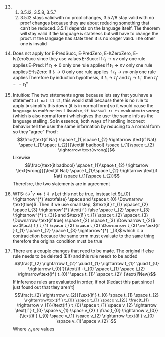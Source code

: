 13)
	1) 3.5.12, 3.5.8, 3.5.7
	2) 3.5.12 stays valid with no proof changes, 3.5.7/8 stay valid with no proof changes because they are about reducing something that can't be reduced. 3.5.11 depends on the language itself. The theorem will stay valid if the language is stateless but will have to change the proof. If the language has state then it is no longer valid. The other one is invalid
14)
	Does not apply for E-PredSucc, E-PredZero, E-IsZeroZero, E-IsZeroSucc since they use values
	E-Succ:
		If $t_{1} \rightarrow nv$ only one rule applies
	E-Pred:
		If $t_{1} \rightarrow 0$ only one rule applies
		If $t_{1} \rightarrow nv$ only one rule applies
	E-IsZero:
		If $t_{1} \rightarrow 0$ only one rule applies
		If $t_{1} \rightarrow nv$ only one rule applies
	Therefore by induction hypothesis, $\text{if } t_{1} \rightarrow t_{1}' \text{ and } t_{1} \rightarrow t_{1}''$ then $t_{1}' == t_{1}''$
	 
16)
	Intuition: The two statements agree because lets say that you have a statement `if nat t1 t2`, this would stall because there is no rule to apply to simplify this down (it is in normal form) so it would cause the language to malfunction. Likewise, `if badbool t1 t2` evaluates to wrong (which is also normal form) which gives the user the same info as the language stalling. So in essence, both ways of handling incorrect behavior tell the user the same information by reducing to a normal form so they "agree"
	Proof:
	$$\frac{\text{if Nat} \space t_{1}\space t_{2} \rightarrow \text{if Nat} \space t_{1}\space t_{2}}{\text{if badbool} \space t_{1}\space t_{2} \rightarrow \text{wrong}}$$
	Likewise
	$$\frac{\text{if badbool} \space t_{1}\space t_{2} \rightarrow \text{wrong}}{\text{if Nat} \space t_{1}\space t_{2} \rightarrow \text{if Nat} \space t_{1}\space t_{2}}$$
	Therefore, the two statements are in agreement

17)
	WTS: $t \rightarrow^{*} v \iff t \Downarrow v$ 
	Let this not be true, instead let $t_{0} \rightarrow^{*} \text{false} \space and \space t_{0} \Downarrow \text{true}$. Then if we use small step, $\text{if } t_{1} \space t_{2} \space t_{3} \rightarrow^{*} \text{if } false \space t_{2} \space t_{3} \rightarrow^{*} t_{3}$ and $\text{if } t_{1} \space t_{2} \space t_{3} \Downarrow \text{if true} \space t_{2} \space t_{3} \Downarrow t_{2}$ so $\text{if } t_{1} \space t_{2} \space t_{3} \Downarrow t_{2} \ne \text{if } t_{1} \space t_{2} \space t_{3} \rightarrow^{*} t_{3}$ which is a contradiction because the same term must evaluate to the same thing therefore the original condition must be true 
18)
	There are a couple changes that need to be made. The original if else rule needs to be deleted (EIf) and this rule needs to be added
	$$\frac{t_{2} \rightarrow t_{2}' \quad t_{1} \rightarrow t_{1}' \quad t_{0} \rightarrow t_{0}'}{\text{if } t_{0} \space t_{1} \space t_{2} \rightarrow\text{if } t_{0}' \space t_{1}' \space t_{2}' }\text{IfNew}$$
	If inference rules are evaluated in order, if not \[Redact this part since I just found out that they aren't]
	$$\frac{t_{2} \rightarrow v_{2}}{\text{if } t_{0} \space t_{1} \space t_{2} \rightarrow\text{if } t_{0} \space t_{1} \space v_{2}} \frac{t_{1} \rightarrow v_{1}}{\text{if } t_{0} \space t_{1} \space v_{2} \rightarrow \text{if } t_{0} \space v_{1} \space v_{2} } \frac{t_{0} \rightarrow v_{0}}{\text{if } t_{0} \space v_{1} \space v_{2} \rightarrow \text{if } v_{0} \space v_{1} \space v_{2} }$$
	$\text{Where } v_{n} \text{ are values}$


